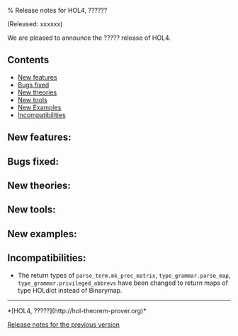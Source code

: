 % Release notes for HOL4, ??????

<!-- search and replace ?????? strings corresponding to release name -->
<!-- indent code within bulleted lists to column 11 -->

(Released: xxxxxx)

We are pleased to announce the ????? release of HOL4.

Contents
--------

-   [New features](#new-features)
-   [Bugs fixed](#bugs-fixed)
-   [New theories](#new-theories)
-   [New tools](#new-tools)
-   [New Examples](#new-examples)
-   [Incompatibilities](#incompatibilities)

New features:
-------------

Bugs fixed:
-----------

New theories:
-------------

New tools:
----------

New examples:
-------------

Incompatibilities:
------------------
-   The return types of `parse_term.mk_prec_matrix`, `type_grammar.parse_map`, `type_grammar.privileged_abbrevs` 
    have been changed to return maps of type HOLdict instead of Binarymap.

* * * * *

<div class="footer">
*[HOL4, ?????](http://hol-theorem-prover.org)*

[Release notes for the previous version](trindemossen-2.release.html)

</div>
